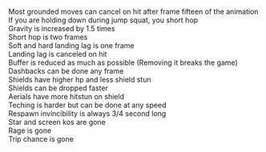 Most grounded moves can cancel on hit after frame fifteen of the animation\
If you are holding down during jump squat, you short hop\
Gravity is increased by 1.5 times\
Short hop is two frames\
Soft and hard landing lag is one frame\
Landing lag is canceled on hit\
Buffer is reduced as much as possible (Removing it breaks the game)\
Dashbacks can be done any frame\
Shields have higher hp and less shield stun\
Shields can be dropped faster\
Aerials have more hitstun on shield\
Teching is harder but can be done at any speed\
Respawn invincibility is always 3/4 second long\
Star and screen kos are gone\
Rage is gone\
Trip chance is gone
